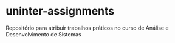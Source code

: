 # uninter-assignments
Repositório para atribuir trabalhos práticos no curso de Análise e Desenvolvimento de Sistemas
